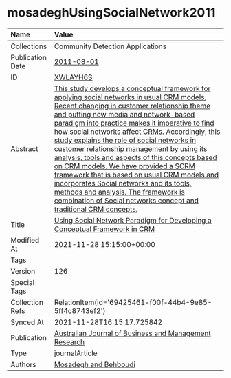 # mosadeghUsingSocialNetwork2011
| Name             | Value                                                                                                                                                                                                                                                                                                                                                                                                                                                                                                                                                                                                                                                                                                                                                            |
|:-----------------|:-----------------------------------------------------------------------------------------------------------------------------------------------------------------------------------------------------------------------------------------------------------------------------------------------------------------------------------------------------------------------------------------------------------------------------------------------------------------------------------------------------------------------------------------------------------------------------------------------------------------------------------------------------------------------------------------------------------------------------------------------------------------|
| Collections      | Community Detection Applications                                                                                                                                                                                                                                                                                                                                                                                                                                                                                                                                                                                                                                                                                                                                 |
| Publication Date | [2011-08-01](<notionsci.utils.serialization.ExplicitNone object at 0x7f15e17f2160>)                                                                                                                                                                                                                                                                                                                                                                                                                                                                                                                                                                                                                                                                              |
| ID               | [XWLAYH6S](<notionsci.utils.serialization.ExplicitNone object at 0x7f15e17f2280>)                                                                                                                                                                                                                                                                                                                                                                                                                                                                                                                                                                                                                                                                                |
| Abstract         | [This study develops a conceptual framework for applying social networks in usual CRM models. Recent changing in customer relationship theme and putting new media and network-based paradigm into practice makes it imperative to find how social networks affect CRMs. Accordingly, this study explains the role of social networks in customer relationship management by using its analysis, tools and aspects of this concepts based on CRM models. We have provided a SCRM framework that is based on usual CRM models and incorporates Social networks and its tools, methods and analysis. The framework is combination of Social networks concept and traditional CRM concepts.](<notionsci.utils.serialization.ExplicitNone object at 0x7f15e17f23a0>) |
| Title            | [Using Social Network Paradigm for Developing a Conceptual Framework in CRM](<notionsci.utils.serialization.ExplicitNone object at 0x7f15e17f24c0>)                                                                                                                                                                                                                                                                                                                                                                                                                                                                                                                                                                                                              |
| Modified At      | 2021-11-28 15:15:00+00:00                                                                                                                                                                                                                                                                                                                                                                                                                                                                                                                                                                                                                                                                                                                                        |
| Tags             |                                                                                                                                                                                                                                                                                                                                                                                                                                                                                                                                                                                                                                                                                                                                                                  |
| Version          | 126                                                                                                                                                                                                                                                                                                                                                                                                                                                                                                                                                                                                                                                                                                                                                              |
| Special Tags     |                                                                                                                                                                                                                                                                                                                                                                                                                                                                                                                                                                                                                                                                                                                                                                  |
| Collection Refs  | RelationItem(id='69425461-f00f-44b4-9e85-5ff4c8743ef2')                                                                                                                                                                                                                                                                                                                                                                                                                                                                                                                                                                                                                                                                                                          |
| Synced At        | 2021-11-28T16:15:17.725842                                                                                                                                                                                                                                                                                                                                                                                                                                                                                                                                                                                                                                                                                                                                       |
| Publication      | [Australian Journal of Business and Management Research](<notionsci.utils.serialization.ExplicitNone object at 0x7f15e17f2820>)                                                                                                                                                                                                                                                                                                                                                                                                                                                                                                                                                                                                                                  |
| Type             | journalArticle                                                                                                                                                                                                                                                                                                                                                                                                                                                                                                                                                                                                                                                                                                                                                   |
| Authors          | [Mosadegh and Behboudi](<notionsci.utils.serialization.ExplicitNone object at 0x7f15e17f29d0>)                                                                                                                                                                                                                                                                                                                                                                                                                                                                                                                                                                                                                                                                   |


